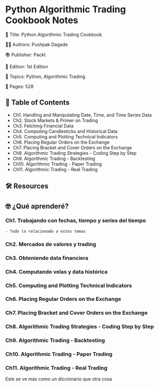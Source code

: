 # Python Algorithmic Trading Cookbook Notes

📕 Title: Python Algorithmic Trading Cookbook

👨‍💻 Authors: Pushpak Dagade

📚 Publisher: Packt

🎯 Edition: 1st Edition

💾 Topics: Python, Algorithmic Trading

📄 Pages: 528

## 📝 Table of Contents

- Ch1. Handling and Manipulating Date, Time, and Time Series Data
- Ch2. Stock Markets & Primer on Trading
- Ch3. Fetching Financial Data
- Ch4. Computing Candlesticks and Historical Data
- Ch5. Computing and Plotting Technical Indicators
- Ch6. Placing Regular Orders on the Exchange
- Ch7. Placing Bracket and Cover Orders on the Exchange
- Ch8. Algorithmic Trading Strategies - Coding Step by Step
- Ch9. Algorithmic Trading - Backtesting
- Ch10. Algorithmic Trading - Paper Trading
- Ch11. Algorithmic Trading - Real Trading

## 🛠️ Resources

## 🤓 ¿Qué aprenderé?

### Ch1. Trabajando con fechas, tiempo y series del tiempo
	- Todo lo relacionado a estos temas
### Ch2. Mercados de valores y trading
### Ch3. Obteniendo data financiera
### Ch4. Computando velas y data histórica
### Ch5. Computing and Plotting Technical Indicators
### Ch6. Placing Regular Orders on the Exchange
### Ch7. Placing Bracket and Cover Orders on the Exchange
### Ch8. Algorithmic Trading Strategies - Coding Step by Step
### Ch9. Algorithmic Trading - Backtesting
### Ch10. Algorithmic Trading - Paper Trading
### Ch11. Algorithmic Trading - Real Trading

Este se ve más como un diccionario que otra cosa